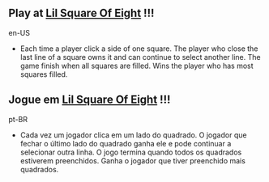 

## Play at [Lil Square Of Eight](https://diteix.github.io/lil-square-of-eight/) !!!

en-US

- Each time a player click a side of one square. The player who close the last line of a square owns it and can continue to select another line. The game finish when all squares are filled. Wins the player who has most squares filled.

## Jogue em [Lil Square Of Eight](https://diteix.github.io/lil-square-of-eight/) !!!

pt-BR

- Cada vez um jogador clica em um lado do quadrado. O jogador que fechar o último lado do quadrado ganha ele e pode continuar a selecionar outra linha. O jogo termina quando todos os quadrados estiverem preenchidos. Ganha o jogador que tiver preenchido mais quadrados.
